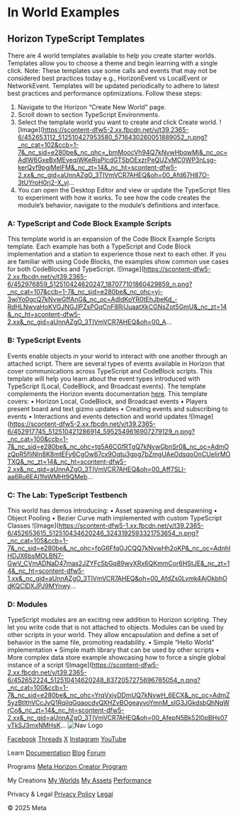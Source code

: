 # In World Examples

  
## Horizon TypeScript Templates

 There are 4 world templates available to help you create starter worlds.
Templates allow you to choose a theme and begin learning with a single click. Note: These templates use some calls and events that may not be considered best
practices today e.g., HorizonEvent vs LocalEvent or NetworkEvent. Templates will be
updated periodically to adhere to latest best practices and performance
optimizations. Follow these steps:
1. Navigate to the Horizon “Create New World” page.
2. Scroll down to section TypeScript Environments.
3. Select the template world you want to create and click Create world. ![Image](https://scontent-dfw5-2.xx.fbcdn.net/v/t39.2365-6/452653112_512510427953580_5716430260051889052_n.png?_nc_cat=102&ccb=1-7&_nc_sid=e280be&_nc_ohc=_bmMoocVh94Q7kNvwHbqwMi&_nc_oc=AdlW6GxeBxMEyeqiWKeRjsPlcdGTSbOExzrPeQUZyMC0WP3nLsg-kerQvf9pgjMeIFM&_nc_zt=14&_nc_ht=scontent-dfw5-2.xx&_nc_gid=aUnnAZgO_3TIVmVCR7AHEQ&oh=00_Afd67H87O-3tUYroH0rj2-X_yi...
4. You can open the Desktop Editor and view or update the TypeScript files to
experiment with how it works. To see how the code creates the module’s behavior,
navigate to the module’s definitions and interface.

  
### A: TypeScript and Code Block Example Scripts

 This template world is an expansion of the Code Block Example Scripts template.
Each example has both a TypeScript and Code Block implementation and a station
to experience those next to each other. If you are familiar with using Code
Blocks, the examples show common use cases for both CodeBlocks and TypeScript. ![Image](https://scontent-dfw5-2.xx.fbcdn.net/v/t39.2365-6/452976859_512510424620247_187077101860429859_n.png?_nc_cat=107&ccb=1-7&_nc_sid=e280be&_nc_ohc=yj-3wjYo0gcQ7kNvwGffAnG&_nc_oc=AdldKoYR0tEhJbeKd_-RdHLNwvaHoKVGJNGJlPZsPGqCnF8RjUuaatXkCGNsZot5GmU&_nc_zt=14&_nc_ht=scontent-dfw5-2.xx&_nc_gid=aUnnAZgO_3TIVmVCR7AHEQ&oh=00_A...
  
### B: TypeScript Events

 Events enable objects in your world to interact with one another through an
attached script. There are several types of events available in Horizon that cover
communications across TypeScript and CodeBlock scripts. This template will help
you learn about the event types introduced with TypeScript (Local, CodeBlock, and Broadcast events). The template complements the Horizon events documentation [here](https://developers.meta.com/horizon-worlds/learn/documentation/typescript/events/local-events/). This template covers:
• Horizon Local, CodeBlock, and Broadcast events
• Players present board and text gizmo updates
• Creating events and subscribing to events
• Interactions and events detection and world updates
 ![Image](https://scontent-dfw5-2.xx.fbcdn.net/v/t39.2365-6/452917745_512510421286914_5952549616907279129_n.png?_nc_cat=100&ccb=1-7&_nc_sid=e280be&_nc_ohc=tg5A6CGfRTgQ7kNvwGbnSr0&_nc_oc=AdmOzQpR5fliNln8K8mtEFy6CgOw67cx9Oqtu3gpg7bZmgUAeOdsqoOnCUeIjrMOTXQ&_nc_zt=14&_nc_ht=scontent-dfw5-2.xx&_nc_gid=aUnnAZgO_3TIVmVCR7AHEQ&oh=00_Aff7SLI-aa6Ru6EAI1feWMHt9QMeb...
  
### C: The Lab: TypeScript Testbench

 This world has demos introducing:
• Asset spawning and despawning
• Object Pooling
• Bezier Curve math implemented with custom TypeScript Classes
 ![Image](https://scontent-dfw5-1.xx.fbcdn.net/v/t39.2365-6/452653615_512510434620246_3243192593321753654_n.png?_nc_cat=105&ccb=1-7&_nc_sid=e280be&_nc_ohc=fpG6FfqOJCQQ7kNvwHh2oKP&_nc_oc=AdnhIHDJX6bsMOLBN7-GwV_CVmADNaD47mas2JZYFc5bGq89wyXRx6QKmmCor6HStJE&_nc_zt=14&_nc_ht=scontent-dfw5-1.xx&_nc_gid=aUnnAZgO_3TIVmVCR7AHEQ&oh=00_AfdZs0Lvmk4AjOkbhOdKQClDXJPJ9MYnwy...
  
### D: Modules

 TypeScript modules are an exciting new addition to Horizon scripting. They let
you write code that is not attached to objects. Modules can be used by other
scripts in your world. They allow encapsulation and define a set of behavior in the
same file, promoting readability.
• Simple “Hello World” implementation
• Simple math library that can be used by other scripts
• More complex data store example showcasing how to force a single global instance
of a script
 ![Image](https://scontent-dfw5-2.xx.fbcdn.net/v/t39.2365-6/452652224_512510414620248_8372057275696785054_n.png?_nc_cat=100&ccb=1-7&_nc_sid=e280be&_nc_ohc=YrqVxjyDDmUQ7kNvwH_6ECX&_nc_oc=AdmZ5yzBtIthVCcJvQ1RqiIqGqaocdvQXHZvBOgeayvoYmnM_sIG3JGkdsbQhNqWrCo&_nc_zt=14&_nc_ht=scontent-dfw5-2.xx&_nc_gid=aUnnAZgO_3TIVmVCR7AHEQ&oh=00_AfepN5Bk52l0pBHs07vTkSJ3mxNMHsK...
    ![Nav Logo](https://static.xx.fbcdn.net/rsrc.php/yE/r/3SoBlk8EqOQ.svg)


[Facebook](https://www.facebook.com/MetaHorizon/)
[Threads](https://www.threads.com/@metahorizon)
[X](https://x.com/MetaHorizon)
[Instagram](https://www.instagram.com/metahorizon/)
[YouTube](https://www.youtube.com/@MetaQuestVR)

 Learn
[Documentation](https://developers.meta.com/horizon-worlds/learn/documentation/)
[Blog](https://developers.meta.com/horizon/blog/)
[Forum](https://communityforums.atmeta.com/t5/Creator-Forum/ct-p/Meta_Horizon_Creator_Forums)

 Programs
[Meta Horizon Creator Program](https://developers.meta.com/horizon-worlds/programs/)

 My Creations
[My Worlds](https://horizon.meta.com/creator/worlds_all/?utm_source=horizon_worlds_creator)
[My Assets](https://horizon.meta.com/creator/assets/?utm_source=horizon_worlds_creator)
[Performance](https://horizon.meta.com/creator/performance/traces/?utm_source=horizon_worlds_creator)

 Privacy & Legal
[Privacy Policy](https://www.meta.com/legal/privacy-policy/)
[Legal](https://www.meta.com/legal/supplemental-terms-of-service/)

 © 2025 Meta
